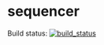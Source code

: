 # sequencer

Build status: [![build_status](https://travis-ci.org/filiperro/sequencer.svg?branch=master)](https://travis-ci.org/filiperro/sequencer)
